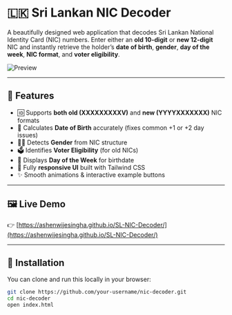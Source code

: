 # 🇱🇰 Sri Lankan NIC Decoder

A beautifully designed web application that decodes Sri Lankan National Identity Card (NIC) numbers. Enter either an **old 10-digit** or **new 12-digit** NIC and instantly retrieve the holder’s **date of birth**, **gender**, **day of the week**, **NIC format**, and **voter eligibility**.

![Preview](https://api.mightyshare.io/v1/19EIFDUEL496RA3F/1337/bold-2.png?unique=2&height=630&width=1200&color=2ecc71&template=bold-2&url=https://ashenwijesingha.github.io/SL-NIC-Decoder/) <!-- Replace with your preview image URL -->

---

## 🚀 Features

- 🆔 Supports **both old (XXXXXXXXXV)** and **new (YYYYXXXXXXX)** NIC formats
- 🎂 Calculates **Date of Birth** accurately (fixes common +1 or +2 day issues)
- 👩‍🦰 Detects **Gender** from NIC structure
- 🗳️ Identifies **Voter Eligibility** (for old NICs)
- 📅 Displays **Day of the Week** for birthdate
- 📱 Fully **responsive UI** built with Tailwind CSS
- ✨ Smooth animations & interactive example buttons

---

## 🖼️ Live Demo

👉 [https://ashenwijesingha.github.io/SL-NIC-Decoder/](https://ashenwijesingha.github.io/SL-NIC-Decoder/)

---

## 🔧 Installation

You can clone and run this locally in your browser:

```bash
git clone https://github.com/your-username/nic-decoder.git
cd nic-decoder
open index.html
